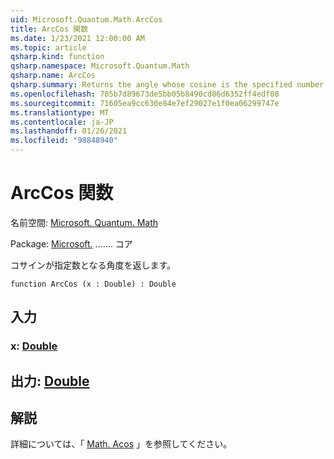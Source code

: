 ```yaml
---
uid: Microsoft.Quantum.Math.ArcCos
title: ArcCos 関数
ms.date: 1/23/2021 12:00:00 AM
ms.topic: article
qsharp.kind: function
qsharp.namespace: Microsoft.Quantum.Math
qsharp.name: ArcCos
qsharp.summary: Returns the angle whose cosine is the specified number.
ms.openlocfilehash: 705b7d89673de5bb05b8490cd86d6352ff4edf08
ms.sourcegitcommit: 71605ea9cc630e84e7ef29027e1f0ea06299747e
ms.translationtype: MT
ms.contentlocale: ja-JP
ms.lasthandoff: 01/26/2021
ms.locfileid: "98848940"
---
```

# <a name="arccos-function"></a>ArcCos 関数

名前空間: [Microsoft. Quantum. Math](xref:Microsoft.Quantum.Math)

Package: [Microsoft.](https://nuget.org/packages/Microsoft.Quantum.QSharp.Core) ....... コア


コサインが指定数となる角度を返します。

```qsharp
function ArcCos (x : Double) : Double
```


## <a name="input"></a>入力

### <a name="x--double"></a>x: [Double](xref:microsoft.quantum.lang-ref.double)





## <a name="output--double"></a>出力: [Double](xref:microsoft.quantum.lang-ref.double)



## <a name="remarks"></a>解説

詳細については、「 [Math. Acos](https://docs.microsoft.com/dotnet/api/system.math.acos) 」を参照してください。